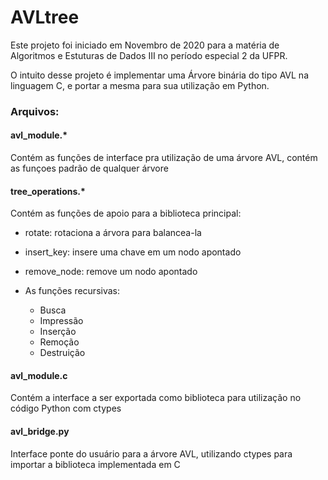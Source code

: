 <h1>AVLtree</h1>

<p>Este projeto foi iniciado em Novembro de 2020 para a matéria de Algoritmos e Estuturas de Dados III no período especial 2 da UFPR.</p>

<p>O intuito desse projeto é implementar uma Árvore binária do tipo AVL na linguagem C, e portar a mesma para sua utilização em Python. </p>

<h3>Arquivos:</h3>
<h4>avl_module.*</h4>
<p>Contém as funções de interface pra utilização de uma árvore AVL, contém as funçoes padrão de qualquer árvore</p>

<h4>tree_operations.*</h4>
<p>Contém as funções de apoio para a biblioteca principal:</p>

* rotate: rotaciona a árvora para balancea-la
* insert_key: insere uma chave em um nodo apontado
* remove_node: remove um nodo apontado

* As funções recursivas:
  * Busca
  * Impressão
  * Inserção
  * Remoção
  * Destruição

<h4>avl_module.c</h4>
<p>Contém a interface a ser exportada como biblioteca para utilização no código Python com ctypes</p>

<h4>avl_bridge.py</h4>
<p>Interface ponte do usuário para a árvore AVL, utilizando ctypes para importar a biblioteca implementada em C</p>
